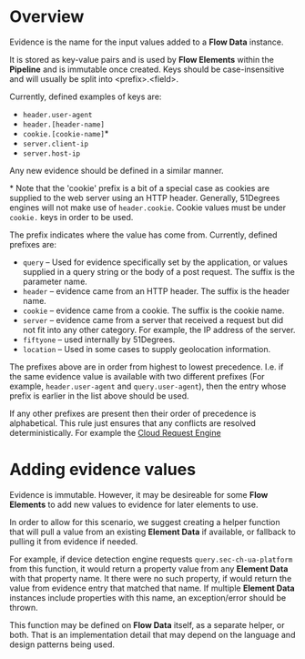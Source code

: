 # Overview

Evidence is the name for the input values added to a **Flow Data** instance.

It is stored as key-value pairs and is used by **Flow Elements** within the 
**Pipeline** and is immutable once created. 
Keys should be case-insensitive and will usually be split into \<prefix\>.\<field\>.

Currently, defined examples of keys are:

- `header.user-agent`
- `header.[header-name]`
- `cookie.[cookie-name]`\*
- `server.client-ip`
- `server.host-ip`

Any new evidence should be defined in a similar manner.

\* Note that the 'cookie' prefix is a bit of a special case as cookies are supplied
to the web server using an HTTP header. Generally, 51Degrees engines will not make
use of `header.cookie`. Cookie values must be under `cookie.` keys in order to be 
used.

The prefix indicates where the value has come from. Currently, defined prefixes are:

- `query` – Used for evidence specifically set by the application, or values supplied 
  in a query string or the body of a post request. The suffix is the parameter name.
- `header` – evidence came from an HTTP header. The suffix is the header name.
- `cookie` – evidence came from a cookie. The suffix is the cookie name.
- `server` – evidence came from a server that received a request but did not fit into 
  any other category. For example, the IP address of the server.
- `fiftyone` – used internally by 51Degrees.
- `location` – Used in some cases to supply geolocation information.

The prefixes above are in order from highest to lowest precedence. I.e. if the same 
evidence value is available with two different prefixes (For example, 
`header.user-agent` and `query.user-agent`), then the entry whose prefix is earlier 
in the list above should be used.

If any other prefixes are present then their order of precedence is alphabetical. 
This rule just ensures that any conflicts are resolved deterministically.
For example the [Cloud Request Engine](../pipeline-elements/cloud-request-engine.md#processing)

# Adding evidence values

Evidence is immutable. However, it may be desireable for some **Flow Elements** 
to add new values to evidence for later elements to use.

In order to allow for this scenario, we suggest creating a helper function
that will pull a value from an existing **Element Data** if available, or 
fallback to pulling it from evidence if needed.

For example, if device detection engine requests `query.sec-ch-ua-platform` 
from this function, it would return a property value from any **Element Data** 
with that property name.
It there were no such property, if would return the value from evidence entry 
that matched that name.
If multiple **Element Data** instances include properties with this name, 
an exception/error should be thrown.

This function may be defined on **Flow Data** itself, as a separate helper, or
both. That is an implementation detail that may depend on the language and 
design patterns being used.
